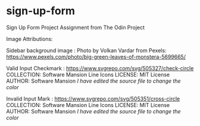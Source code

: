 # sign-up-form

Sign Up Form Project Assignment from The Odin Project

Image Attributions:

Sidebar background image :
Photo by Volkan Vardar from Pexels: https://www.pexels.com/photo/big-green-leaves-of-monstera-5699665/

Valid Input Checkmark :
https://www.svgrepo.com/svg/505327/check-circle
COLLECTION: Software Mansion Line Icons
LICENSE: MIT License
AUTHOR: Software Mansion
_I have edited the source file to change the color_

Invalid Input Mark :
https://www.svgrepo.com/svg/505351/cross-circle
COLLECTION: Software Mansion Line Icons
LICENSE: MIT License
AUTHOR: Software Mansion
_I have edited the source file to change the color_
